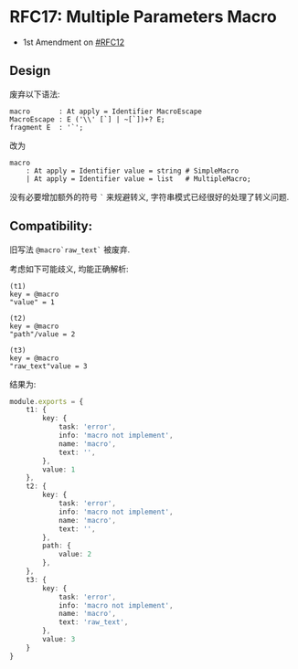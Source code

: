 RFC17: Multiple Parameters Macro
================================

- 1st Amendment on [#RFC12][#12]

## Design

废弃以下语法:

```antlr
macro       : At apply = Identifier MacroEscape
MacroEscape : E ('\\' [`] | ~[`])+? E;
fragment E  : '`';
```

改为

```antlr
macro
    : At apply = Identifier value = string # SimpleMacro
    | At apply = Identifier value = list   # MultipleMacro;
```

没有必要增加额外的符号 `` ` `` 来规避转义, 字符串模式已经很好的处理了转义问题.

## Compatibility:

旧写法 `` @macro`raw_text` `` 被废弃.

考虑如下可能歧义, 均能正确解析:

```arc
(t1)
key = @macro
"value" = 1

(t2)
key = @macro
"path"/value = 2

(t3)
key = @macro
"raw_text"value = 3
```

结果为:

```ts
module.exports = {
    t1: {
        key: {
            task: 'error',
            info: 'macro not implement',
            name: 'macro',
            text: '',
        },
        value: 1
    },
    t2: {
        key: {
            task: 'error',
            info: 'macro not implement',
            name: 'macro',
            text: '',
        },
        path: {
            value: 2
        },
    },
    t3: {
        key: {
            task: 'error',
            info: 'macro not implement',
            name: 'macro',
            text: 'raw_text',
        },
        value: 3
    }
}
```

[#12]: ./RFC12%20-%20Standardize%20Macro.md